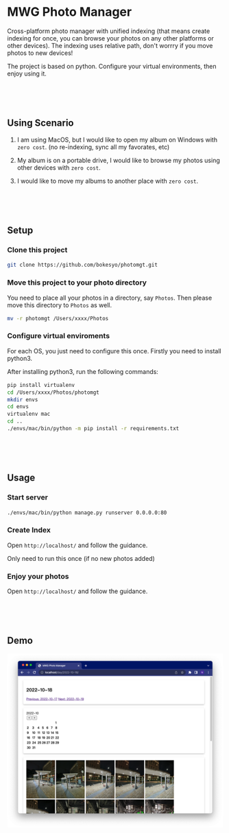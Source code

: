 # MWG Photo Manager

Cross-platform photo manager with unified indexing (that means create indexing for once, you can browse your photos on any other platforms or other devices). The indexing uses relative path, don't worrry if you move photos to new devices!

The project is based on python. Configure your virtual environments, then enjoy using it.

<br/>
<br/>
<br/>

## Using Scenario

1. I am using MacOS, but I would like to open my album on Windows with `zero cost`. (no re-indexing, sync all my favorates, etc)

2. My album is on a portable drive, I would like to browse my photos using other devices with `zero cost`.

3. I would like to move my albums to another place with `zero cost`.

<br/>
<br/>
<br/>

## Setup


### Clone this project

```bash
git clone https://github.com/bokesyo/photomgt.git
```

### Move this project to your photo directory

You need to place all your photos in a directory, say `Photos`. Then please move this directory to `Photos` as well.

```bash
mv -r photomgt /Users/xxxx/Photos
```

### Configure virtual enviroments

For each OS, you just need to configure this once. Firstly you need to install python3.

After installing python3, run the following commands:

```bash
pip install virtualenv
cd /Users/xxxx/Photos/photomgt
mkdir envs
cd envs
virtualenv mac
cd ..
./envs/mac/bin/python -m pip install -r requirements.txt
```

<br/>
<br/>
<br/>

## Usage

### Start server

```bash
./envs/mac/bin/python manage.py runserver 0.0.0.0:80
```

### Create Index

Open `http://localhost/` and follow the guidance.

Only need to run this once (if no new photos added)


### Enjoy your photos

Open `http://localhost/` and follow the guidance.


<br/>
<br/>
<br/>


## Demo

![](images/demo.png)